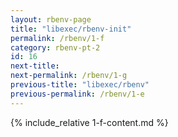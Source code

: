 ```yaml
---
layout: rbenv-page
title: "libexec/rbenv-init"
permalink: /rbenv/1-f
category: rbenv-pt-2
id: 16
next-title:
next-permalink: /rbenv/1-g
previous-title: "libexec/rbenv"
previous-permalink: /rbenv/1-e
---
```


{% include_relative 1-f-content.md %}
